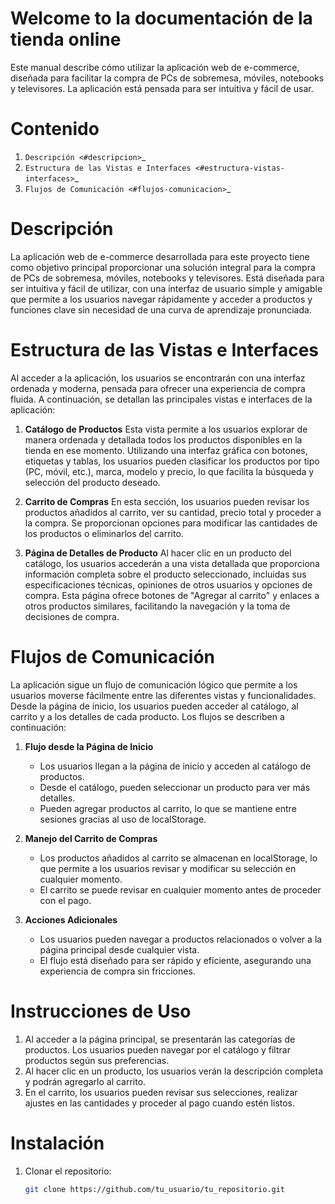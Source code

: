 

Welcome to la documentación de la tienda online
================================================

Este manual describe cómo utilizar la aplicación web de e-commerce, diseñada para facilitar la compra de PCs de sobremesa, móviles, notebooks y televisores. La aplicación está pensada para ser intuitiva y fácil de usar.

Contenido
=========

1. `Descripción <#descripcion>`_
2. `Estructura de las Vistas e Interfaces <#estructura-vistas-interfaces>`_
3. `Flujos de Comunicación <#flujos-comunicacion>`_

Descripción
===========

La aplicación web de e-commerce desarrollada para este proyecto tiene como objetivo principal proporcionar una solución integral para la compra de PCs de sobremesa, móviles, notebooks y televisores. Está diseñada para ser intuitiva y fácil de utilizar, con una interfaz de usuario simple y amigable que permite a los usuarios navegar rápidamente y acceder a productos y funciones clave sin necesidad de una curva de aprendizaje pronunciada.

Estructura de las Vistas e Interfaces
=====================================

Al acceder a la aplicación, los usuarios se encontrarán con una interfaz ordenada y moderna, pensada para ofrecer una experiencia de compra fluida. A continuación, se detallan las principales vistas e interfaces de la aplicación:

1. **Catálogo de Productos**
   Esta vista permite a los usuarios explorar de manera ordenada y detallada todos los productos disponibles en la tienda en ese momento. Utilizando una interfaz gráfica con botones, etiquetas y tablas, los usuarios pueden clasificar los productos por tipo (PC, móvil, etc.), marca, modelo y precio, lo que facilita la búsqueda y selección del producto deseado.

2. **Carrito de Compras**
   En esta sección, los usuarios pueden revisar los productos añadidos al carrito, ver su cantidad, precio total y proceder a la compra. Se proporcionan opciones para modificar las cantidades de los productos o eliminarlos del carrito.

3. **Página de Detalles de Producto**
   Al hacer clic en un producto del catálogo, los usuarios accederán a una vista detallada que proporciona información completa sobre el producto seleccionado, incluidas sus especificaciones técnicas, opiniones de otros usuarios y opciones de compra. Esta página ofrece botones de "Agregar al carrito" y enlaces a otros productos similares, facilitando la navegación y la toma de decisiones de compra.

Flujos de Comunicación
======================

La aplicación sigue un flujo de comunicación lógico que permite a los usuarios moverse fácilmente entre las diferentes vistas y funcionalidades. Desde la página de inicio, los usuarios pueden acceder al catálogo, al carrito y a los detalles de cada producto. Los flujos se describen a continuación:

1. **Flujo desde la Página de Inicio**
   - Los usuarios llegan a la página de inicio y acceden al catálogo de productos.
   - Desde el catálogo, pueden seleccionar un producto para ver más detalles.
   - Pueden agregar productos al carrito, lo que se mantiene entre sesiones gracias al uso de localStorage.

2. **Manejo del Carrito de Compras**
   - Los productos añadidos al carrito se almacenan en localStorage, lo que permite a los usuarios revisar y modificar su selección en cualquier momento.
   - El carrito se puede revisar en cualquier momento antes de proceder con el pago.

3. **Acciones Adicionales**
   - Los usuarios pueden navegar a productos relacionados o volver a la página principal desde cualquier vista.
   - El flujo está diseñado para ser rápido y eficiente, asegurando una experiencia de compra sin fricciones.

Instrucciones de Uso
====================

1. Al acceder a la página principal, se presentarán las categorías de productos. Los usuarios pueden navegar por el catálogo y filtrar productos según sus preferencias.
2. Al hacer clic en un producto, los usuarios verán la descripción completa y podrán agregarlo al carrito.
3. En el carrito, los usuarios pueden revisar sus selecciones, realizar ajustes en las cantidades y proceder al pago cuando estén listos.

Instalación
============

1. Clonar el repositorio:
   ```bash
   git clone https://github.com/tu_usuario/tu_repositorio.git
